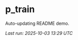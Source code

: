 # p_train

Auto-updating README demo.

<!--START_SECTION:status-->
_Last run: 2025-10-03 13:29 UTC_
<!--END_SECTION:status-->






























































































































































































































































































































































































































































































































































































































































































































































































































































































































































